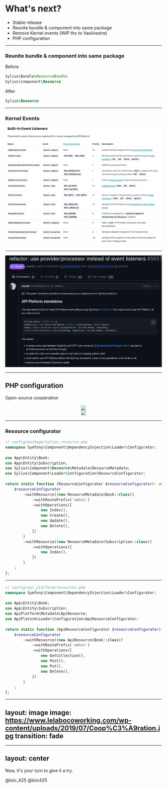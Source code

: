 # What's next?

<v-clicks>

* Stable release
* Reunite bundle & component into same package
* Remove Kernel events (WIP thx to Vasilvestre)
* PHP configuration

</v-clicks>

---

### Reunite bundle & component into same package

Before

```php
Sylius\Bundle\ResourceBundle
Sylius\Component\Resource
```

After

```php
Sylius\Resource
```

---

### Kernel Events

<img alt="Kernel events" src="/kernel_events.png">

---

<img alt="Kernel events" src="/remove_event_listeners.png">

---

## PHP configuration

Open-source cooperation

<div align="center">
<img class="w-75" align="center" src="https://sylius.com/wp-content/uploads/2021/03/sylius-logo_sylius-logo-light-1024x422.jpg">
</div>

<div align="center">
<img class="w-75" src="https://api-platform.com/logo.png">
</div>

---

### Resource configurator

```php {all|9|9,7|11|11,6|12|13-18|20|21-23}
// config/package/sylius_resource.php
namespace Symfony\Component\DependencyInjection\Loader\Configurator;

use App\Entity\Book;
use App\Entity\Subscription;
use Sylius\Component\Resource\Metadata\ResourceMetadata;
use Sylius\Component\Loader\Configuration\ResourceConfigurator;

return static function (ResourceConfigurator $resourceConfigurator): void {
    $resourceConfigurator
        ->withResource((new ResourceMetadata(Book::class))
            ->withRoutePrefix('admin')
            ->withOperations([
                new Index(),
                new Create(),
                new Update(),
                new Delete(),    
            ])
        )
        ->withResource((new ResourceMetadata(Subscription::class))
            ->withOperations([
                new Index(),
            ])
        )
    ;
};
```

---

```php {all|9|9,7|11|11,6|12|13-18}
// config/api_platform/resources.php
namespace Symfony\Component\DependencyInjection\Loader\Configurator;

use App\Entity\Book;
use App\Entity\Subscription;
use ApiPlatform\Metadata\ApiResource;
use ApiPlatorm\Loader\Configuration\ApiResourceConfigurator;

return static function (ApiResourceConfigurator $resourceConfigurator): void {
    $resourceConfigurator
        ->withResource((new ApiResource(Book::class))
            ->withRoutePrefix('admin')
            ->withOperations([
                new GetCollection(),
                new Post(),
                new Put(),
                new Delete(),    
            ])
        )
    ;
};

```

---
layout: image
image: https://www.lelabocoworking.com/wp-content/uploads/2019/07/Coop%C3%A9ration.jpg
transition: fade
---

<!--
Cooperation
-->

---
layout: center
---

Now, it's your turn to give it a try.

<uim-twitter class="text-3xl text-blue-400 mx-2 my--2" /> @loic_425 
<uim-github class="text-3xl text-black-400 mx-2 my--2" /> @loic425

<!--
The two routing systems  are working together without any conflicts.
-->
